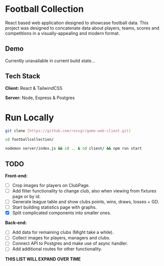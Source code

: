
# Football Collection

React based web application designed to showcase football data. This project was designed to concatenate data about players, teams, scores and competitions in a visually-appealing and modern format.


## Demo

Currently unavailable in current build state...


## Tech Stack

**Client:** React & TailwindCSS

**Server:** Node, Express & Postgres

# Run Locally
```bash
git clone [https://github.com/rossgr/game-web-client.git]
```

```bash
cd footballcollection/
```
```bash
nodemon server/index.js && cd .. & cd client/ && npm run start
```

## TODO

**Front-end:** 
- [ ] Crop images for players on ClubPage.
- [ ] Add filter functionality to change club, also when viewing from fixtures page or by id.
- [ ] Generate league table and show clubs points, wins, draws, losses + GD.
- [ ] Start building statistics page with graphs.
- [x] Split complicated components into smaller ones.

**Back-end:** 
- [ ] Add data for remaining clubs (Might take a while).
- [ ] Collect images for players, managers and clubs.
- [ ] Connect API to Postgres and make use of async handler.
- [ ] Add additional routes for other functionality.

**THIS LIST WILL EXPAND OVER TIME**
